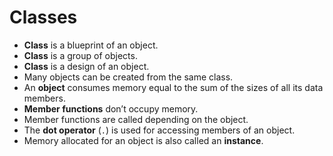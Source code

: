 # Classes

- **Class** is a blueprint of an object.
- **Class** is a group of objects.
- **Class** is a design of an object.
- Many objects can be created from the same class.
- An **object** consumes memory equal to the sum of the sizes of all its data members.
- **Member functions** don’t occupy memory.
- Member functions are called depending on the object.
- The **dot operator** (`.`) is used for accessing members of an object.
- Memory allocated for an object is also called an **instance**.
